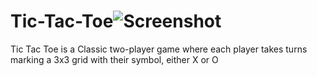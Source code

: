 # Tic-Tac-Toe![Screenshot](https://github.com/billodkeshwar/Tic-Tac-Toe/assets/144077998/a6e8aa84-2ab1-4d68-a7eb-9e22c1d135d6)

Tic Tac Toe is a Classic two-player game where each player takes turns marking a 3x3 grid with their symbol, either X or O
